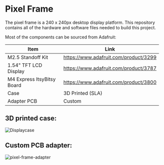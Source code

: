 # Pixel Frame

The pixel frame is a 240 x 240px desktop display platform. This repository contains all of the hardware and software files needed to build this project. 

Most of the components can be sourced from Adafruit:

| Item | Link |
|------|------|
| M2.5 Standoff Kit | https://www.adafruit.com/product/3299 |
| 1.54" TFT LCD Display | https://www.adafruit.com/product/3787 |
| M4 Express ItsyBitsy Board | https://www.adafruit.com/product/3800 |
| Case | 3D Printed (SLA) |
| Adapter PCB | Custom |

## 3D printed case:

![Displaycase](https://user-images.githubusercontent.com/8181497/190037655-75310545-ede9-4ef5-938c-e6fd7bc0507c.png)

## Custom PCB adapter:

![pixel-frame-adapter](https://user-images.githubusercontent.com/8181497/190037054-2226a0f6-d712-4a79-b274-5969ee85917e.png)
